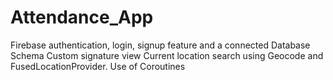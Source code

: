 # Attendance_App
Firebase authentication, login, signup feature and a connected Database Schema
Custom signature view 
Current location search using Geocode and FusedLocationProvider.
Use of Coroutines

